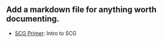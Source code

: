 ## Add a markdown file for anything worth documenting.

  - [SCG Primer](scg_primer.md): Intro to SCG 
